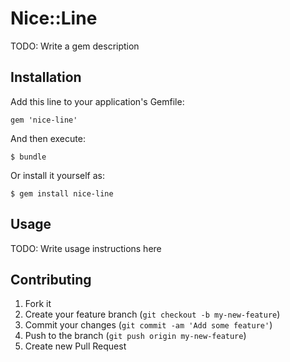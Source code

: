 # Nice::Line

TODO: Write a gem description

## Installation

Add this line to your application's Gemfile:

    gem 'nice-line'

And then execute:

    $ bundle

Or install it yourself as:

    $ gem install nice-line

## Usage

TODO: Write usage instructions here

## Contributing

1. Fork it
2. Create your feature branch (`git checkout -b my-new-feature`)
3. Commit your changes (`git commit -am 'Add some feature'`)
4. Push to the branch (`git push origin my-new-feature`)
5. Create new Pull Request
